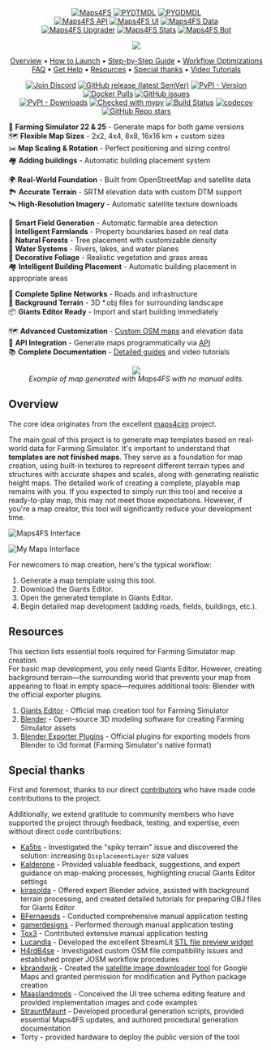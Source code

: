 <div align="center" markdown>

[![Maps4FS](https://img.shields.io/badge/maps4fs-gray?style=for-the-badge)](https://github.com/iwatkot/maps4fs)
[![PYDTMDL](https://img.shields.io/badge/pydtmdl-blue?style=for-the-badge)](https://github.com/iwatkot/pydtmdl)
[![PYGDMDL](https://img.shields.io/badge/pygmdl-teal?style=for-the-badge)](https://github.com/iwatkot/pygmdl)  
[![Maps4FS API](https://img.shields.io/badge/maps4fs-api-green?style=for-the-badge)](https://github.com/iwatkot/maps4fsapi)
[![Maps4FS UI](https://img.shields.io/badge/maps4fs-ui-blue?style=for-the-badge)](https://github.com/iwatkot/maps4fsui)
[![Maps4FS Data](https://img.shields.io/badge/maps4fs-data-orange?style=for-the-badge)](https://github.com/iwatkot/maps4fsdata)  
[![Maps4FS Upgrader](https://img.shields.io/badge/maps4fs-upgrader-yellow?style=for-the-badge)](https://github.com/iwatkot/maps4fsupgrader)
[![Maps4FS Stats](https://img.shields.io/badge/maps4fs-stats-red?style=for-the-badge)](https://github.com/iwatkot/maps4fsstats)
[![Maps4FS Bot](https://img.shields.io/badge/maps4fs-bot-teal?style=for-the-badge)](https://github.com/iwatkot/maps4fsbot)

</div>

<div align="center" markdown>
<a href="https://discord.gg/Sj5QKKyE42">
<img src="https://github.com/user-attachments/assets/37043333-d6ef-4ca3-9f3c-81323d9d0b71">
</a>

<p align="center">
  <a href="#overview">Overview</a> •
  <a href="https://maps4fs.gitbook.io/docs/getting-started/how_to_launch">How to Launch</a> •
  <a href="https://maps4fs.gitbook.io/docs/getting-started/step_by_step_guide">Step-by-Step Guide</a> •
  <a href="https://maps4fs.gitbook.io/docs/getting-started/workflow_optimizations">Workflow Optimizations</a><br>
  <a href="https://maps4fs.gitbook.io/docs/getting-started/faq">FAQ</a> •
  <a href="https://maps4fs.gitbook.io/docs/setup-and-installation/get_help">Get Help</a> •
  <a href="#Resources">Resources</a> •
  <a href="#Special-thanks">Special thanks</a> •
  <a href="https://www.youtube.com/watch?v=hPbJZ0HoiDE&list=PLug0g7UYHX8D1Jik6NkJjQhdxqS-NOtB9">Video Tutorials</a>
</p>

[![Join Discord](https://img.shields.io/badge/join-discord-blue)](https://discord.gg/Sj5QKKyE42)
[![GitHub release (latest SemVer)](https://img.shields.io/github/v/release/iwatkot/maps4fs)](https://github.com/iwatkot/maps4fs/releases)
[![PyPI - Version](https://img.shields.io/pypi/v/maps4fs)](https://pypi.org/project/maps4fs)
[![Docker Pulls](https://img.shields.io/docker/pulls/iwatkot/maps4fs)](https://hub.docker.com/repository/docker/iwatkot/maps4fs/general)
[![GitHub issues](https://img.shields.io/github/issues/iwatkot/maps4fs)](https://github.com/iwatkot/maps4fs/issues)<br>
[![PyPI - Downloads](https://img.shields.io/pypi/dm/maps4fs)](https://pypi.org/project/maps4fs)
[![Checked with mypy](https://www.mypy-lang.org/static/mypy_badge.svg)](https://mypy-lang.org/)
[![Build Status](https://github.com/iwatkot/maps4fs/actions/workflows/checks.yml/badge.svg)](https://github.com/iwatkot/maps4fs/actions)
[![codecov](https://codecov.io/gh/iwatkot/maps4fs/graph/badge.svg?token=NSKPFSKJXI)](https://codecov.io/gh/iwatkot/maps4fs)
[![GitHub Repo stars](https://img.shields.io/github/stars/iwatkot/maps4fs)](https://github.com/iwatkot/maps4fs/stargazers)<br>

</div>

🚜 **Farming Simulator 22 & 25** - Generate maps for both game versions<br>
🗺️ **Flexible Map Sizes** - 2x2, 4x4, 8x8, 16x16 km + custom sizes<br>
✂️ **Map Scaling & Rotation** - Perfect positioning and sizing control<br>
🏘️ **Adding buildings** - Automatic building placement system<br>

🌍 **Real-World Foundation** - Built from OpenStreetMap and satellite data<br>
🏞️ **Accurate Terrain** - SRTM elevation data with custom DTM support<br>
🛰️ **High-Resolution Imagery** - Automatic satellite texture downloads<br>

🌾 **Smart Field Generation** - Automatic farmable area detection<br>
🌳 **Intelligent Farmlands** - Property boundaries based on real data<br>
🌲 **Natural Forests** - Tree placement with customizable density<br>
🌊 **Water Systems** - Rivers, lakes, and water planes<br>
🌿 **Decorative Foliage** - Realistic vegetation and grass areas<br>
🏘️ **Intelligent Building Placement** - Automatic building placement in appropriate areas<br>

🚧 **Complete Spline Networks** - Roads and infrastructure<br>
🔷 **Background Terrain** - 3D *.obj files for surrounding landscape<br>
📦 **Giants Editor Ready** - Import and start building immediately<br>

🗺️ **Advanced Customization** - [Custom OSM maps](https://maps4fs.gitbook.io/docs/advanced-topics/custom_osm) and elevation data<br>
🔌 **API Integration** - Generate maps programmatically via [API](https://github.com/iwatkot/maps4fsapi)<br>
📚 **Complete Documentation** - [Detailed guides](https://maps4fs.gitbook.io/docs) and video tutorials<br>

<p align="center">
<img src="https://github.com/iwatkot/maps4fs/releases/download/2.9.34/mfsg.gif"><br>
<i>Example of map generated with Maps4FS with no manual edits.</i>
</p>

## Overview

The core idea originates from the excellent [maps4cim](https://github.com/klamann/maps4cim) project.<br>

The main goal of this project is to generate map templates based on real-world data for Farming Simulator. It's important to understand that **templates are not finished maps**. They serve as a foundation for map creation, using built-in textures to represent different terrain types and structures with accurate shapes and scales, along with generating realistic height maps. The detailed work of creating a complete, playable map remains with you. If you expected to simply run this tool and receive a ready-to-play map, this may not meet those expectations. However, if you're a map creator, this tool will significantly reduce your development time.<br>

![Maps4FS Interface](https://github.com/iwatkot/maps4fsapi/releases/download/2.6.0/screenshot-localhost-3000-1757595208136.png)

![My Maps Interface](https://github.com/iwatkot/maps4fsui/releases/download/2.6.0.1/screenshot-localhost-3000-1757595594033.png)

For newcomers to map creation, here's the typical workflow:

1. Generate a map template using this tool.
2. Download the Giants Editor.
3. Open the generated template in Giants Editor.
4. Begin detailed map development (adding roads, fields, buildings, etc.).

## Resources

This section lists essential tools required for Farming Simulator map creation.<br>
For basic map development, you only need Giants Editor. However, creating background terrain—the surrounding world that prevents your map from appearing to float in empty space—requires additional tools: Blender with the official exporter plugins.<br>

1. [Giants Editor](https://gdn.giants-software.com/downloads.php) - Official map creation tool for Farming Simulator
2. [Blender](https://www.blender.org/download/) - Open-source 3D modeling software for creating Farming Simulator assets
3. [Blender Exporter Plugins](https://gdn.giants-software.com/downloads.php) - Official plugins for exporting models from Blender to i3d format (Farming Simulator's native format)

## Special thanks

First and foremost, thanks to our direct [contributors](https://github.com/iwatkot/maps4fs/graphs/contributors) who have made code contributions to the project.

Additionally, we extend gratitude to community members who have supported the project through feedback, testing, and expertise, even without direct code contributions:

- [Ka5tis](https://github.com/Ka5tis) - Investigated the "spiky terrain" issue and discovered the solution: increasing `DisplacementLayer` size values
- [Kalderone](https://www.youtube.com/@Kalderone_FS22) - Provided valuable feedback, suggestions, and expert guidance on map-making processes, highlighting crucial Giants Editor settings
- [kirasolda](https://github.com/kirasolda) - Offered expert Blender advice, assisted with background terrain processing, and created detailed tutorials for preparing OBJ files for Giants Editor
- [BFernaesds](https://github.com/BFernaesds) - Conducted comprehensive manual application testing
- [gamerdesigns](https://github.com/gamerdesigns) - Performed thorough manual application testing
- [Tox3](https://github.com/Tox3) - Contributed extensive manual application testing
- [Lucandia](https://github.com/Lucandia) - Developed the excellent StreamLit [STL file preview widget](https://github.com/Lucandia/streamlit_stl)
- [H4rdB4se](https://github.com/H4rdB4se) - Investigated custom OSM file compatibility issues and established proper JOSM workflow procedures
- [kbrandwijk](https://github.com/kbrandwijk) - Created the [satellite image downloader tool](https://github.com/Paint-a-Farm/satmap_downloader) for Google Maps and granted permission for modification and Python package creation
- [Maaslandmods](https://github.com/Maaslandmods) - Conceived the UI tree schema editing feature and provided implementation images and code examples
- [StrauntMaunt](https://gitlab.com/StrauntMaunt) - Developed procedural generation scripts, provided essential Maps4FS updates, and authored procedural generation documentation
- Torty - provided hardware to deploy the public version of the tool
